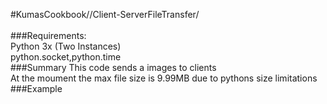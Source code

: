 #KumasCookbook//Client-ServerFileTransfer/
<br><br>
###Requirements:<br>
Python 3x (Two Instances)<br>
python.socket,python.time<br>
###Summary
This code sends a images to clients<br>
At the moument the max file size is 9.99MB due to pythons size limitations<br>
###Example

